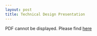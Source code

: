 ```yaml
---
layout: post
title: Technical Design Presentation
---
```

<object data="https://subtitlevision.github.io/presentations/Capstone_Technical_Design.pdf" width="100%" height="500" type="application/pdf">
PDF cannot be displayed. Please find <a href="https://subtitlevision.github.io/presentations/Capstone_Technical_Design.pdf" target="_blank">here</a></object>


